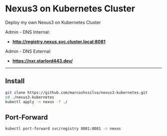 # Nexus3 on Kubernetes Cluster
Deploy my own Nexus3 on Kubernetes Cluster

Admin - DNS Internal: 
- **http://registry.nexus.svc.cluster.local:8081**


Admin - DNS External: 
- **https://nxr.starlord443.dev/**

---
## Install

```bash
git clone https://github.com/marcoshssilva/nexus3-kubernetes.git
cd ./nexus3-kubernetes
kubectl apply -n nexus -f ./ 
```
## Port-Forward

```bash
kubectl port-forward svc/registry 8081:8081 -n nexus 
```
